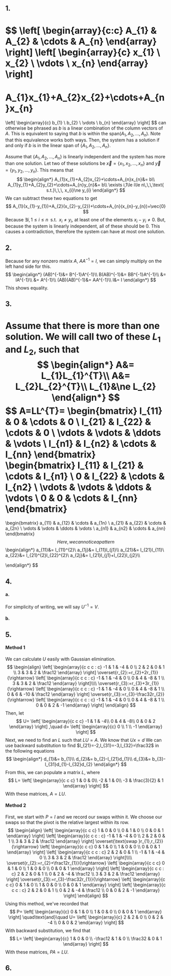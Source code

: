 ## 1.
$$
\left[
\begin{array}{c:c}
A_{1} & A_{2} & \cdots & A_{n}
\end{array}
\right]
\left[
\begin{array}{c}
x_{1} \\ x_{2} \\ \vdots \\ x_{n}
\end{array}
\right]
=
A_{1}x_{1}+A_{2}x_{2}+\cdots+A_{n}x_{n}
=
\left[
\begin{array}{c}
b_{1} \\ b_{2} \\ \vdots \\ b_{n}
\end{array}
\right]
$$
can otherwise be phrased as $b$ is a linear combination of the column vectors of $A$. This is equivalent to saying that $b$ is within the $\text{span}(A_{1},A_{2},\dots,A_{n})$. Note that this equivalence works both ways. Then, the system has a solution if and only if $b$ is in the linear span of $\{A_{1},A_{2},\dots,A_{n}\}$.

Assume that $\{A_{1},A_{2},\dots,A_{n}\}$ is linearly independent and the system has more than one solution. Let two of these solutions be $\vec{x}=\{x_{1},x_{2},\dots,x_{n}\}$ and $\vec{y}=\{y_{1},y_{2},\dots,y_{n}\}$. This means that
$$
\begin{align*}
A_{1}x_{1}+A_{2}x_{2}+\cdots+A_{n}x_{n}&= b\\
A_{1}y_{1}+A_{2}y_{2}+\cdots+A_{n}y_{n}&= b\\
\exists i,1\le i\le n\,\,\,\text{ s.t.}\,\,\, x_{i}\ne y_{i}
\end{align*}
$$
We can subtract these two equations to get
$$
A_{1}(x_{1}-y_{1})+A_{2}(x_{2}-y_{2})+\cdots+A_{n}(x_{n}-y_{n})=\vec{0}
$$
Because $\exists i,1\le i\le n\,\,\,\text{s.t.}\,\,\,x_{i}\ne y_{i}$, at least one of the elements $x_{i}-y_{i}\ne0$. But, because the system is linearly independent, all of these should be 0. This causes a contradiction, therefore the system can have at most one solution.
## 2.
Because for any nonzero matrix $A$, $AA^{-1}=I$, we can simply multiply on the left hand side for this. 
$$
\begin{align*}
(AB)^{-1}&= B^{-1}A^{-1}\\
B(AB)^{-1}&= BB^{-1}A^{-1}\\
&= IA^{-1}\\
&= A^{-1}\\
(AB)(AB)^{-1}&= AA^{-1}\\
I&= I
\end{align*}
$$
This shows equality.
## 3.
Assume that there is more than one solution. We will call two of these $L_{1}$ and $L_{2}$, such that 
$$
\begin{align*}
A&= L_{1}L_{1}^{T}\\
A&= L_{2}L_{2}^{T}\\
L_{1}&\ne L_{2}
\end{align*}
$$
$$
A=LL^{T}=
\begin{bmatrix}
l_{11} & 0 & \cdots & 0 \\ 
l_{21} & l_{22} & \cdots & 0 \\ 
\vdots & \vdots & \ddots & \vdots \\ 
l_{n1} & l_{n2} & \cdots & l_{nn}
\end{bmatrix}
\begin{bmatrix}
l_{11} & l_{21} & \cdots & l_{n1} \\ 
0 & l_{22} & \cdots & l_{n2} \\ 
\vdots & \vdots & \ddots & \vdots \\ 
0 & 0 & \cdots & l_{nn}
\end{bmatrix}
=
\begin{bmatrix}
a_{11} & a_{12} & \cdots & a_{1n} \\ 
a_{21} & a_{22} & \cdots & a_{2n} \\ 
\vdots & \vdots & \ddots & \vdots \\ 
a_{n1} & a_{n2} & \cdots & a_{nn}
\end{bmatrix}
$$
Here, we can notice a pattern
$$
\begin{align*}
a_{11}&= l_{11}^{2}\\
a_{1j}&= l_{11}l_{j1}\\\\
a_{21}&= l_{21}l_{11}\\
a_{22}&= l_{21}^{2}l_{22}^{2}\\
a_{2j}&= l_{21}l_{j1}+l_{22}l_{j2}\\\\

\end{align*}
$$
## 4.
#### a.
For simplicity of writing, we will say $U^{-1}=V$. 
#### b.

## 5.
#### Method 1
We can calculate $U$ easily with Gaussian elimination.
$$
\begin{align}
\left[
\begin{array}{c c c : c}
-1 & 1 & -4 & 0 \\
2 & 2 & 0 & 1 \\
3 & 3 & 2 & \frac12
\end{array}
\right]
\overset{r_{2}:=r_{2}+2r_{1}}{\rightarrow}
\left[
\begin{array}{c c c : c}
-1 & 1 & -4 & 0 \\
0 & 4 & -8 & 1 \\
3 & 3 & 2 & \frac12
\end{array}
\right]\\\\
\overset{r_{3}:=r_{3}+3r_{1}}{\rightarrow}
\left[
\begin{array}{c c c : c}
-1 & 1 & -4 & 0 \\
0 & 4 & -8 & 1 \\
0 & 6 & -10 & \frac12
\end{array}
\right]
\overset{r_{3}:=r_{3}-\frac32r_{2}}{\rightarrow}
\left[
\begin{array}{c c c : c}
-1 & 1 & -4 & 0 \\
0 & 4 & -8 & 1 \\
0 & 0 & 2 & -1
\end{array}
\right]
\end{align}
$$
Then, let
$$
U=
\left[
\begin{array}{c c c}
-1 & 1 & -4\\
0 & 4 & -8\\
0 & 0 & 2
\end{array}
\right]
,\quad d=
\left[
\begin{array}{c}
0 \\
1 \\
-1
\end{array}
\right]
$$
Next, we need to find an $L$ such that $LU=A$.
We know that $Ux=d$
We can use backward substitution to find $l_{21}=-2,l_{31}=-3,l_{32}=\frac32$ in the following equations
$$
\begin{align*}
d_{1}&= b_{1}\\
d_{2}&= b_{2}-l_{21}d_{1}\\
d_{3}&= b_{3}-l_{31}d_{1}-l_{32}d_{2}
\end{align*}
$$
From this, we can populate a matrix $L$, where
$$
L=
\left[
\begin{array}{c c c}
1 & 0 & 0\\
-2 & 1 & 0\\
-3 & \frac{3}{2} & 1
\end{array}
\right]
$$
With these matrices, $A=LU$.
#### Method 2
First, we start with $P=I$ and we record our swaps within it. We choose our swaps so that the pivot is the relative largest within its row.
$$
\begin{align}
\left[
\begin{array}{c c c}
1 & 0 & 0 \\
0 & 1 & 0 \\
0 & 0 & 1
\end{array}
\right]
\left[
\begin{array}{c c c : c}
-1 & 1 & -4 & 0 \\
2 & 2 & 0 & 1 \\
3 & 3 & 2 & \frac12
\end{array}
\right]
\overset{\text{swap }r_{1},r_{2}}{\rightarrow}
\left[
\begin{array}{c c c}
0 & 1 & 0 \\
1 & 0 & 0 \\
0 & 0 & 1
\end{array}
\right]
\left[
\begin{array}{c c c : c}
2 & 2 & 0 & 1 \\
-1 & 1 & -4 & 0 \\
3 & 3 & 2 & \frac12
\end{array}
\right]\\\\
\overset{r_{2}:=r_{2}+\frac12r_{1}}{\rightarrow}
\left[
\begin{array}{c c c}
0 & 1 & 0 \\
1 & 0 & 0 \\
0 & 0 & 1
\end{array}
\right]
\left[
\begin{array}{c c c : c}
2 & 2 & 0 & 1 \\
0 & 2 & -4 & \frac12 \\
3 & 3 & 2 & \frac12
\end{array}
\right]
\overset{r_{3}:=r_{3}-\frac32r_{1}}{\rightarrow}
\left[
\begin{array}{c c c}
0 & 1 & 0 \\
1 & 0 & 0 \\
0 & 0 & 1
\end{array}
\right]
\left[
\begin{array}{c c c : c}
2 & 2 & 0 & 1 \\
0 & 2 & -4 & \frac12 \\
0 & 0 & 2 & -1
\end{array}
\right]
\end{align}
$$
Using this method, we've recorded that
$$
P=
\left[
\begin{array}{c}
0 & 1 & 0 \\
1 & 0 & 0 \\
0 & 0 & 1
\end{array}
\right]
\quad\text{and}\quad
U=
\left[
\begin{array}{c}
2 & 2 & 0 \\
0 & 2 & -4 \\
0 & 0 & 2
\end{array}
\right]
$$
With backward substitution, we find that
$$
L=
\left[
\begin{array}{c}
1 & 0 & 0 \\
-\frac12 & 1 & 0 \\
\frac32 & 0 & 1
\end{array}
\right]
$$
With these matrices, $PA=LU$.
## 6.